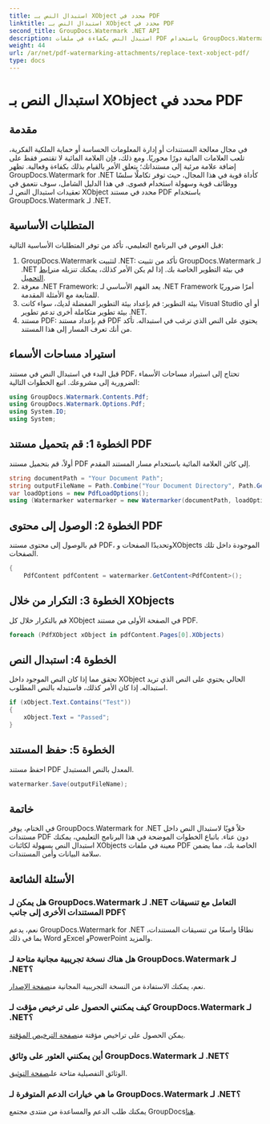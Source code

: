 ```yaml
---
title: استبدال النص بـ XObject محدد في PDF
linktitle: استبدال النص بـ XObject محدد في PDF
second_title: GroupDocs.Watermark .NET API
description: استبدل النص بكفاءة في ملفات PDF باستخدام GroupDocs.Watermark لـ .NET. قم بدمج العلامات المائية بسهولة في تطبيقات .NET الخاصة بك.
weight: 44
url: /ar/net/pdf-watermarking-attachments/replace-text-xobject-pdf/
type: docs
---
```

# استبدال النص بـ XObject محدد في PDF

## مقدمة
في مجال معالجة المستندات أو إدارة المعلومات الحساسة أو حماية الملكية الفكرية، تلعب العلامات المائية دورًا محوريًا. ومع ذلك، فإن العلامة المائية لا تقتصر فقط على إضافة علامة مرئية إلى مستنداتك؛ يتعلق الأمر بالقيام بذلك بكفاءة وفعالية. تظهر GroupDocs.Watermark for .NET كأداة قوية في هذا المجال، حيث توفر تكاملًا سلسًا ووظائف قوية وسهولة استخدام قصوى. في هذا الدليل الشامل، سوف نتعمق في تعقيدات استبدال النص لـ XObject محدد في مستند PDF باستخدام GroupDocs.Watermark لـ .NET.
## المتطلبات الأساسية
قبل الغوص في البرنامج التعليمي، تأكد من توفر المتطلبات الأساسية التالية:
1.  GroupDocs.Watermark لتثبيت .NET: تأكد من تثبيت GroupDocs.Watermark لـ .NET في بيئة التطوير الخاصة بك. إذا لم يكن الأمر كذلك، يمكنك تنزيله من[رابط التحميل](https://releases.groupdocs.com/Watermark/net/).
2. معرفة .NET Framework: يعد الفهم الأساسي لـ .NET Framework أمرًا ضروريًا للمتابعة مع الأمثلة المقدمة.
3. بيئة التطوير: قم بإعداد بيئة التطوير المفضلة لديك، سواء كانت Visual Studio أو أي بيئة تطوير متكاملة أخرى تدعم تطوير .NET.
4. مستند PDF: قم بإعداد مستند PDF يحتوي على النص الذي ترغب في استبداله. تأكد من أنك تعرف المسار إلى هذا المستند.

## استيراد مساحات الأسماء
قبل البدء في استبدال النص في مستند PDF، تحتاج إلى استيراد مساحات الأسماء الضرورية إلى مشروعك. اتبع الخطوات التالية:

```csharp
using GroupDocs.Watermark.Contents.Pdf;
using GroupDocs.Watermark.Options.Pdf;
using System.IO;
using System;
```
## الخطوة 1: قم بتحميل مستند PDF
أولاً، قم بتحميل مستند PDF إلى كائن العلامة المائية باستخدام مسار المستند المقدم.
```csharp
string documentPath = "Your Document Path";
string outputFileName = Path.Combine("Your Document Directory", Path.GetFileName(documentPath));
var loadOptions = new PdfLoadOptions();
using (Watermarker watermarker = new Watermarker(documentPath, loadOptions))
```
## الخطوة 2: الوصول إلى محتوى PDF
قم بالوصول إلى محتوى مستند PDF، وتحديدًا الصفحات وXObjects الموجودة داخل تلك الصفحات.
```csharp
{
    PdfContent pdfContent = watermarker.GetContent<PdfContent>();
```
## الخطوة 3: التكرار من خلال XObjects
قم بالتكرار خلال كل XObject في الصفحة الأولى من مستند PDF.
```csharp
foreach (PdfXObject xObject in pdfContent.Pages[0].XObjects)
```
## الخطوة 4: استبدال النص
تحقق مما إذا كان النص الموجود داخل XObject الحالي يحتوي على النص الذي تريد استبداله. إذا كان الأمر كذلك، فاستبدله بالنص المطلوب.
```csharp
if (xObject.Text.Contains("Test"))
{
    xObject.Text = "Passed";
}
```
## الخطوة 5: حفظ المستند
احفظ مستند PDF المعدل بالنص المستبدل.
```csharp
watermarker.Save(outputFileName);
```

## خاتمة
في الختام، يوفر GroupDocs.Watermark for .NET حلاً قويًا لاستبدال النص داخل مستندات PDF دون عناء. باتباع الخطوات الموضحة في هذا البرنامج التعليمي، يمكنك استبدال النص بسهولة لكائنات XObjects معينة في ملفات PDF الخاصة بك، مما يضمن سلامة البيانات وأمن المستندات.
## الأسئلة الشائعة
### هل يمكن لـ GroupDocs.Watermark لـ .NET التعامل مع تنسيقات المستندات الأخرى إلى جانب PDF؟
نعم، يدعم GroupDocs.Watermark for .NET نطاقًا واسعًا من تنسيقات المستندات، بما في ذلك Word وExcel وPowerPoint والمزيد.
### هل هناك نسخة تجريبية مجانية متاحة لـ GroupDocs.Watermark لـ .NET؟
 نعم، يمكنك الاستفادة من النسخة التجريبية المجانية من[صفحة الإصدار](https://releases.groupdocs.com/).
### كيف يمكنني الحصول على ترخيص مؤقت لـ GroupDocs.Watermark لـ .NET؟
 يمكن الحصول على تراخيص مؤقتة من[صفحة الترخيص المؤقتة](https://purchase.groupdocs.com/temporary-license/).
### أين يمكنني العثور على وثائق GroupDocs.Watermark لـ .NET؟
 الوثائق التفصيلية متاحة على[صفحة التوثيق](https://tutorials.groupdocs.com/Watermark/net/).
### ما هي خيارات الدعم المتوفرة لـ GroupDocs.Watermark لـ .NET؟
 يمكنك طلب الدعم والمساعدة من منتدى مجتمع GroupDocs[هنا](https://forum.groupdocs.com/c/watermark/19).